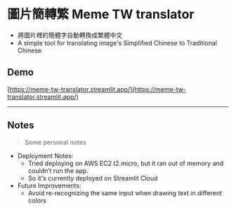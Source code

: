 # 圖片簡轉繁 Meme TW translator

- 將圖片裡的簡體字自動轉換成繁體中文
- A simple tool for translating image's Simplified Chinese to Traditional Chinese


## Demo
[https://meme-tw-translator.streamlit.app/](https://meme-tw-translator.streamlit.app/)

---

## Notes

>Some personal notes

- Deployment Notes:
  - Tried deploying on AWS EC2 t2.micro, but it ran out of memory and couldn’t run the app.
  - So it's currently deployed on Streamlit Cloud
- Future Improvements:
  - Avoid re-recognizing the same input when drawing text in different colors
